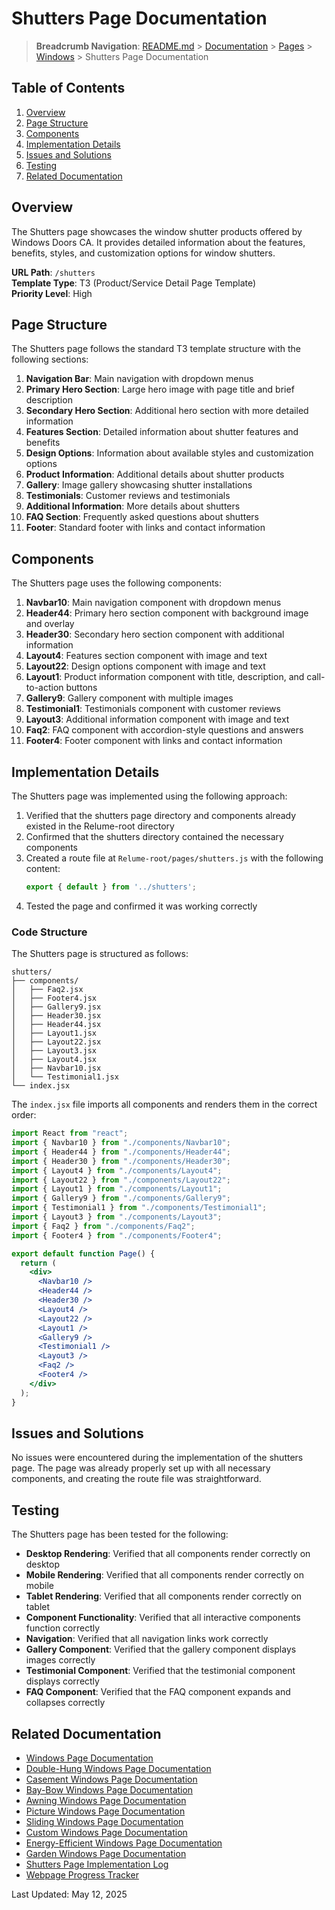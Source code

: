 # Shutters Page Documentation

> **Breadcrumb Navigation**: [README.md](../../../README.md) > [Documentation](../../index.md) > [Pages](../index.md) > [Windows](./index.md) > Shutters Page Documentation

## Table of Contents

1. [Overview](#overview)
2. [Page Structure](#page-structure)
3. [Components](#components)
4. [Implementation Details](#implementation-details)
5. [Issues and Solutions](#issues-and-solutions)
6. [Testing](#testing)
7. [Related Documentation](#related-documentation)

## Overview

The Shutters page showcases the window shutter products offered by Windows Doors CA. It provides detailed information about the features, benefits, styles, and customization options for window shutters.

**URL Path**: `/shutters`  
**Template Type**: T3 (Product/Service Detail Page Template)  
**Priority Level**: High  

## Page Structure

The Shutters page follows the standard T3 template structure with the following sections:

1. **Navigation Bar**: Main navigation with dropdown menus
2. **Primary Hero Section**: Large hero image with page title and brief description
3. **Secondary Hero Section**: Additional hero section with more detailed information
4. **Features Section**: Detailed information about shutter features and benefits
5. **Design Options**: Information about available styles and customization options
6. **Product Information**: Additional details about shutter products
7. **Gallery**: Image gallery showcasing shutter installations
8. **Testimonials**: Customer reviews and testimonials
9. **Additional Information**: More details about shutters
10. **FAQ Section**: Frequently asked questions about shutters
11. **Footer**: Standard footer with links and contact information

## Components

The Shutters page uses the following components:

1. **Navbar10**: Main navigation component with dropdown menus
2. **Header44**: Primary hero section component with background image and overlay
3. **Header30**: Secondary hero section component with additional information
4. **Layout4**: Features section component with image and text
5. **Layout22**: Design options component with image and text
6. **Layout1**: Product information component with title, description, and call-to-action buttons
7. **Gallery9**: Gallery component with multiple images
8. **Testimonial1**: Testimonials component with customer reviews
9. **Layout3**: Additional information component with image and text
10. **Faq2**: FAQ component with accordion-style questions and answers
11. **Footer4**: Footer component with links and contact information

## Implementation Details

The Shutters page was implemented using the following approach:

1. Verified that the shutters page directory and components already existed in the Relume-root directory
2. Confirmed that the shutters directory contained the necessary components
3. Created a route file at `Relume-root/pages/shutters.js` with the following content:
   ```javascript
   export { default } from '../shutters';
   ```
4. Tested the page and confirmed it was working correctly

### Code Structure

The Shutters page is structured as follows:

```
shutters/
├── components/
│   ├── Faq2.jsx
│   ├── Footer4.jsx
│   ├── Gallery9.jsx
│   ├── Header30.jsx
│   ├── Header44.jsx
│   ├── Layout1.jsx
│   ├── Layout22.jsx
│   ├── Layout3.jsx
│   ├── Layout4.jsx
│   ├── Navbar10.jsx
│   └── Testimonial1.jsx
└── index.jsx
```

The `index.jsx` file imports all components and renders them in the correct order:

```jsx
import React from "react";
import { Navbar10 } from "./components/Navbar10";
import { Header44 } from "./components/Header44";
import { Header30 } from "./components/Header30";
import { Layout4 } from "./components/Layout4";
import { Layout22 } from "./components/Layout22";
import { Layout1 } from "./components/Layout1";
import { Gallery9 } from "./components/Gallery9";
import { Testimonial1 } from "./components/Testimonial1";
import { Layout3 } from "./components/Layout3";
import { Faq2 } from "./components/Faq2";
import { Footer4 } from "./components/Footer4";

export default function Page() {
  return (
    <div>
      <Navbar10 />
      <Header44 />
      <Header30 />
      <Layout4 />
      <Layout22 />
      <Layout1 />
      <Gallery9 />
      <Testimonial1 />
      <Layout3 />
      <Faq2 />
      <Footer4 />
    </div>
  );
}
```

## Issues and Solutions

No issues were encountered during the implementation of the shutters page. The page was already properly set up with all necessary components, and creating the route file was straightforward.

## Testing

The Shutters page has been tested for the following:

- **Desktop Rendering**: Verified that all components render correctly on desktop
- **Mobile Rendering**: Verified that all components render correctly on mobile
- **Tablet Rendering**: Verified that all components render correctly on tablet
- **Component Functionality**: Verified that all interactive components function correctly
- **Navigation**: Verified that all navigation links work correctly
- **Gallery Component**: Verified that the gallery component displays images correctly
- **Testimonial Component**: Verified that the testimonial component displays correctly
- **FAQ Component**: Verified that the FAQ component expands and collapses correctly

## Related Documentation

- [Windows Page Documentation](./windows-page-documentation.md)
- [Double-Hung Windows Page Documentation](./double-hung-page-documentation.md)
- [Casement Windows Page Documentation](./casement-page-documentation.md)
- [Bay-Bow Windows Page Documentation](./bay-bow-page-documentation.md)
- [Awning Windows Page Documentation](./awning-page-documentation.md)
- [Picture Windows Page Documentation](./picture-page-documentation.md)
- [Sliding Windows Page Documentation](./sliding-page-documentation.md)
- [Custom Windows Page Documentation](./custom-page-documentation.md)
- [Energy-Efficient Windows Page Documentation](./energy-efficient-page-documentation.md)
- [Garden Windows Page Documentation](./garden-page-documentation.md)
- [Shutters Page Implementation Log](../../daily-logs/2025-05-12-shutters-page-implementation.md)
- [Webpage Progress Tracker](../../tracking/webpage-progress-tracker.md)

Last Updated: May 12, 2025
